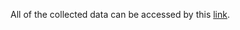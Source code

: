 All of the collected data can be accessed by this [link](https://drive.google.com/drive/folders/1mq1h-McenNptKfEMdPgixeSBerZhIhnc?usp=sharing).
